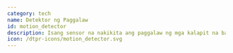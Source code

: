 ```yaml
---
category: tech
name: Detektor ng Paggalaw
id: motion_detector
description: Isang sensor na nakikita ang paggalaw ng mga kalapit na bagay.
icon: /dtpr-icons/motion_detector.svg
---
```

